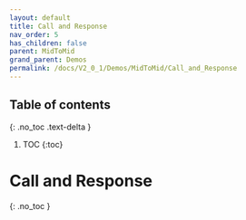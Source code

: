 ```yaml
---
layout: default
title: Call and Response
nav_order: 5
has_children: false
parent: MidToMid
grand_parent: Demos
permalink: /docs/V2_0_1/Demos/MidToMid/Call_and_Response
---
```



## Table of contents
{: .no_toc .text-delta }

1. TOC
{:toc}

# Call and Response
{: .no_toc }

